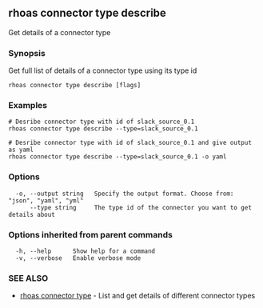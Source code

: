 ## rhoas connector type describe

Get details of a connector type

### Synopsis

Get full list of details of a connector type using its type id

```
rhoas connector type describe [flags]
```

### Examples

```
# Desribe connector type with id of slack_source_0.1
rhoas connector type describe --type=slack_source_0.1 

# Desribe connector type with id of slack_source_0.1 and give output as yaml
rhoas connector type describe --type=slack_source_0.1 -o yaml

```

### Options

```
  -o, --output string   Specify the output format. Choose from: "json", "yaml", "yml"
      --type string     The type id of the connector you want to get details about
```

### Options inherited from parent commands

```
  -h, --help      Show help for a command
  -v, --verbose   Enable verbose mode
```

### SEE ALSO

* [rhoas connector type](rhoas_connector_type.md)	 - List and get details of different connector types

